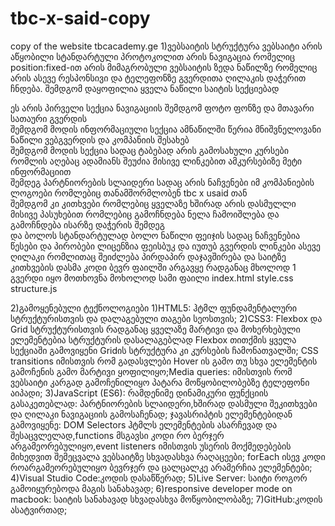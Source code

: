 # tbc-x-said-copy
copy of the website tbcacademy.ge
1)ვებსაიტის სტრუქტურა
  ვებსაიტი არის აწყობილი სტანდარტული პროტოკოლით არის ნავიგაცია რომელიც position:fixed-ით არის მიმაგრობული ვებსაიტის ზედა ნაწილზე რომელიც არის ასევე რესპონსივი და ტელეფონზე გვერდითა ღილაკის დაჭერით ჩნდება. შემდგომ დაყოფილია ყველა ნაწილი საიტის სექციებად 
  <section class="title-container"> ეს არის პირველი სექცია ნავიგაციის შემდგომ ფოტო ფონზე და მთავარი სათაური გვერდის
  <section class="info"> შემდგომ მოდის ინფორმაციული სექცია ამნაწილში წერია მნიშვნელოვანი ნაწილი ვებგვერდის და კომპანიის შესახებ
  <section class="courses"> შემდგომ მოდის სექცია სადაც ტაბებად არის გამოსახული კურსები რომლის აღებაც ადამიანს შეუძია მისივე ლინკებით ამკურსებიზე მეტი ინფორმაციით
  <section class="partinior-section"> შემდეგ პარტნიორების სლაიდერი სადაც არის ნაჩვენები იმ კომპანიების ლოგოები რომლებიც თანამშორმლობენ tbc x usaid თან
  <section class="faqs"> შემდგომ კი კითხვები რომლებიც ყველაზე ხშირად არის დასმულლი მისივე პასუხებით რომლებიც გამოჩნდება ნელა ჩამოიშლება და გამოჩნდება ისარზე დაჭერის შემდეგ
  <footer> და ბოლოს სტანდარტულად ბოლო ნაწილი ფეიჯის სადაც ნაჩვენებია წესები და პირობები ლიცენზია ფეისბუკ და იუთუბ გვერდის ლინკები ასევე ღილაკი რომლითაც შეიძლება პირდაპირ დაჯავშირება და საიტზე კითხვების დასმა
  კოდი ბევრ ფაილში არგავყე რადგანაც მხოლოდ 1 გვერდი იყო მოთხოვნა მოხოლოდ სამი ფაილი index.html style.css structure.js


2)გამოყენებული ტექნოლოგიები
  1)HTML5: ჰტმლ ფუნდამენტალური სტრუქტურისთვის და დალაგებული თაგები სეოსთვის;
  2)CSS3: Flexbox და Grid სტრუქტურისთვის რადგანაც ყველაზე მარტივი და მოხერხებული ელემენტებია სტრუქტურის დასალაგებლად Flexbox თითქმის ყველა სექციაში გამოვიყენი Gridის სტრუქტურა კი კურსების ჩამონათვალში; CSS transitions იმისთვის რომ გადასვლები Hover ის გამო თუ სხვა ელემენტის გამოჩენის გამო მარტივი ყოფილიყო;Media queries: იმისთვის რომ ვებსაიტი კარგად გამოჩენილიყო პატარა მოწყობილობებზე ტელეფონი აიპადი;
  3)JavaScript (ES6): რამდენიმე დინამიკური ფუნქციის გასაკეთებლად: პარტნიორების სლაიდერი,ხშირად დასმული შეკითხვები და ღილაკი ნავიგაციის გამოსაჩენად;
ჯავასრიპტის ელემენტებიდან გამოვიყენე: DOM Selectors ჰტმლს ელემენტების ასარჩევად და შესაცვლელად,functions მსგავსი კოდი რო ბერჯერ არგამეორებულიყო,event listeners იმისთვის უსერის მოქმედებების მიხედვით შემეცვალა ვებსაიტზე სხვადასხვა რაღაცეები; forEach ისევ კოდი როარგამეორებულიყო ბევრჯერ და ცალცალკე არამერჩია ელემენტები;
  4)Visual Studio Code:კოდის დასაწწერად;
  5)Live Server: საიტი როგორ გამოიყურებოდა მაგის სანახავად;
  6)responsive developer mode on macbook: საიტის სანახავად სხვადასხვა მოწყობილობაზე;
  7)GitHub:კოდის ასატვირთად;
